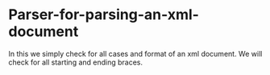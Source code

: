 # Parser-for-parsing-an-xml-document
In this we simply check for all cases and format of an xml document. We will check for all starting and ending braces.
